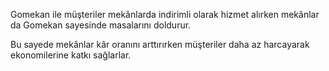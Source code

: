 Gomekan ile müşteriler mekânlarda indirimli olarak hizmet alırken mekânlar da Gomekan sayesinde masalarını doldurur.

Bu sayede mekânlar kâr oranını arttırırken müşteriler daha az harcayarak ekonomilerine katkı sağlarlar.
